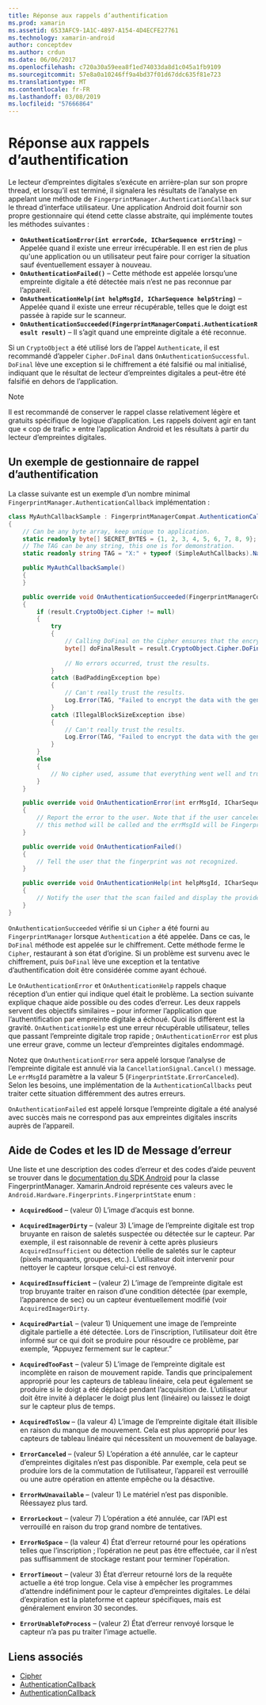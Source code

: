 ```yaml
---
title: Réponse aux rappels d’authentification
ms.prod: xamarin
ms.assetid: 6533AFC9-1A1C-4897-A154-4D4ECFE27761
ms.technology: xamarin-android
author: conceptdev
ms.author: crdun
ms.date: 06/06/2017
ms.openlocfilehash: c720a30a59eea8f1ed74033da8d1c045a1fb9109
ms.sourcegitcommit: 57e8a0a10246ff9a4bd37f01d67ddc635f81e723
ms.translationtype: MT
ms.contentlocale: fr-FR
ms.lasthandoff: 03/08/2019
ms.locfileid: "57666864"
---
```

# <a name="responding-to-authentication-callbacks"></a>Réponse aux rappels d’authentification

Le lecteur d’empreintes digitales s’exécute en arrière-plan sur son propre thread, et lorsqu’il est terminé, il signalera les résultats de l’analyse en appelant une méthode de `FingerprintManager.AuthenticationCallback` sur le thread d’interface utilisateur. Une application Android doit fournir son propre gestionnaire qui étend cette classe abstraite, qui implémente toutes les méthodes suivantes :

* **`OnAuthenticationError(int errorCode, ICharSequence errString)`** &ndash; Appelée quand il existe une erreur irrécupérable. Il en est rien de plus qu'une application ou un utilisateur peut faire pour corriger la situation sauf éventuellement essayer à nouveau.
* **`OnAuthenticationFailed()`** &ndash; Cette méthode est appelée lorsqu’une empreinte digitale a été détectée mais n’est ne pas reconnue par l’appareil.
* **`OnAuthenticationHelp(int helpMsgId, ICharSequence helpString)`** &ndash; Appelée quand il existe une erreur récupérable, telles que le doigt est passée à rapide sur le scanneur.
* **`OnAuthenticationSucceeded(FingerprintManagerCompati.AuthenticationResult result)`** &ndash; Il s’agit quand une empreinte digitale a été reconnue.

Si un `CryptoObject` a été utilisé lors de l’appel `Authenticate`, il est recommandé d’appeler `Cipher.DoFinal` dans `OnAuthenticationSuccessful`.
`DoFinal` lève une exception si le chiffrement a été falsifié ou mal initialisé, indiquant que le résultat de lecteur d’empreintes digitales a peut-être été falsifié en dehors de l’application.


> [!NOTE]
> Il est recommandé de conserver le rappel classe relativement légère et gratuits spécifique de logique d’application. Les rappels doivent agir en tant que « cop de trafic » entre l’application Android et les résultats à partir du lecteur d’empreintes digitales.

## <a name="a-sample-authentication-callback-handler"></a>Un exemple de gestionnaire de rappel d’authentification

La classe suivante est un exemple d’un nombre minimal `FingerprintManager.AuthenticationCallback` implémentation : 

```csharp
class MyAuthCallbackSample : FingerprintManagerCompat.AuthenticationCallback
{
    // Can be any byte array, keep unique to application.
    static readonly byte[] SECRET_BYTES = {1, 2, 3, 4, 5, 6, 7, 8, 9};
    // The TAG can be any string, this one is for demonstration.
    static readonly string TAG = "X:" + typeof (SimpleAuthCallbacks).Name;

    public MyAuthCallbackSample()
    {
    }

    public override void OnAuthenticationSucceeded(FingerprintManagerCompat.AuthenticationResult result)
    {
        if (result.CryptoObject.Cipher != null) 
        {
            try
            {
                // Calling DoFinal on the Cipher ensures that the encryption worked.
                byte[] doFinalResult = result.CryptoObject.Cipher.DoFinal(SECRET_BYTES);
    
                // No errors occurred, trust the results.              
            }
            catch (BadPaddingException bpe)
            {
                // Can't really trust the results.
                Log.Error(TAG, "Failed to encrypt the data with the generated key." + bpe);
            }
            catch (IllegalBlockSizeException ibse)
            {
                // Can't really trust the results.
                Log.Error(TAG, "Failed to encrypt the data with the generated key." + ibse);
            }
        }
        else
        {
            // No cipher used, assume that everything went well and trust the results.
        }
    }

    public override void OnAuthenticationError(int errMsgId, ICharSequence errString)
    {
        // Report the error to the user. Note that if the user canceled the scan,
        // this method will be called and the errMsgId will be FingerprintState.ErrorCanceled.
    }

    public override void OnAuthenticationFailed()
    {
        // Tell the user that the fingerprint was not recognized.
    }

    public override void OnAuthenticationHelp(int helpMsgId, ICharSequence helpString)
    {
        // Notify the user that the scan failed and display the provided hint.
    }
}
```

`OnAuthenticationSucceeded` vérifie si un `Cipher` a été fourni au `FingerprintManager` lorsque `Authentication` a été appelée. Dans ce cas, le `DoFinal` méthode est appelée sur le chiffrement. Cette méthode ferme le `Cipher`, restaurant à son état d’origine. Si un problème est survenu avec le chiffrement, puis `DoFinal` lève une exception et la tentative d’authentification doit être considérée comme ayant échoué.

Le `OnAuthenticationError` et `OnAuthenticationHelp` rappels chaque réception d’un entier qui indique quel était le problème. La section suivante explique chaque aide possible ou des codes d’erreur. Les deux rappels servent des objectifs similaires &ndash; pour informer l’application que l’authentification par empreinte digitale a échoué. Quoi ils diffèrent est la gravité. `OnAuthenticationHelp` est une erreur récupérable utilisateur, telles que passant l’empreinte digitale trop rapide ; `OnAuthenticationError` est plus une erreur grave, comme un lecteur d’empreintes digitales endommagé.

Notez que `OnAuthenticationError` sera appelé lorsque l’analyse de l’empreinte digitale est annulé via la `CancellationSignal.Cancel()` message. Le `errMsgId` paramètre a la valeur 5 (`FingerprintState.ErrorCanceled`). Selon les besoins, une implémentation de la `AuthenticationCallbacks` peut traiter cette situation différemment des autres erreurs. 

`OnAuthenticationFailed` est appelé lorsque l’empreinte digitale a été analysé avec succès mais ne correspond pas aux empreintes digitales inscrits auprès de l’appareil. 

## <a name="help-codes-and-error-message-ids"></a>Aide de Codes et les ID de Message d’erreur 

Une liste et une description des codes d’erreur et des codes d’aide peuvent se trouver dans le [documentation du SDK Android](https://developer.android.com/reference/android/hardware/fingerprint/FingerprintManager.html#FINGERPRINT_ACQUIRED_GOOD) pour la classe FingerprintManager. Xamarin.Android représente ces valeurs avec le `Android.Hardware.Fingerprints.FingerprintState` enum :


-   **`AcquiredGood`** &ndash; (valeur 0) L’image d’acquis est bonne.


-   **`AcquiredImagerDirty`** &ndash; (valeur 3) L’image de l’empreinte digitale est trop bruyante en raison de saletés suspectée ou détectée sur le capteur. Par exemple, il est raisonnable de revenir à cette après plusieurs `AcquiredInsufficient` ou détection réelle de saletés sur le capteur (pixels manquants, groupes, etc.). L’utilisateur doit intervenir pour nettoyer le capteur lorsque celui-ci est renvoyé.


-   **`AcquiredInsufficient`** &ndash; (valeur 2) L’image de l’empreinte digitale est trop bruyante traiter en raison d’une condition détectée (par exemple, l’apparence de sec) ou un capteur éventuellement modifié (voir `AcquiredImagerDirty`.



-   **`AcquiredPartial`** &ndash; (valeur 1) Uniquement une image de l’empreinte digitale partielle a été détectée. Lors de l’inscription, l’utilisateur doit être informé sur ce qui doit se produire pour résoudre ce problème, par exemple, &ldquo;Appuyez fermement sur le capteur.&rdquo;



-   **`AcquiredTooFast`** &ndash; (valeur 5) L’image de l’empreinte digitale est incomplète en raison de mouvement rapide. Tandis que principalement approprié pour les capteurs de tableau linéaire, cela peut également se produire si le doigt a été déplacé pendant l’acquisition de. L’utilisateur doit être invité à déplacer le doigt plus lent (linéaire) ou laissez le doigt sur le capteur plus de temps.




-   **`AcquiredToSlow`** &ndash; (la valeur 4) L’image de l’empreinte digitale était illisible en raison du manque de mouvement. Cela est plus approprié pour les capteurs de tableau linéaire qui nécessitent un mouvement de balayage.



-   **`ErrorCanceled`** &ndash; (valeur 5) L’opération a été annulée, car le capteur d’empreintes digitales n’est pas disponible. Par exemple, cela peut se produire lors de la commutation de l’utilisateur, l’appareil est verrouillé ou une autre opération en attente empêche ou la désactive.



-   **`ErrorHwUnavailable`** &ndash; (valeur 1) Le matériel n’est pas disponible. Réessayez plus tard.




-   **`ErrorLockout`** &ndash; (valeur 7) L’opération a été annulée, car l’API est verrouillé en raison du trop grand nombre de tentatives.




-   **`ErrorNoSpace`** &ndash; (la valeur 4) État d’erreur retourné pour les opérations telles que l’inscription ; l’opération ne peut pas être effectuée, car il n’est pas suffisamment de stockage restant pour terminer l’opération.



-   **`ErrorTimeout`** &ndash; (valeur 3) État d’erreur retourné lors de la requête actuelle a été trop longue. Cela vise à empêcher les programmes d’attendre indéfiniment pour le capteur d’empreintes digitales. Le délai d’expiration est la plateforme et capteur spécifiques, mais est généralement environ 30 secondes.



-   **`ErrorUnableToProcess`** &ndash; (valeur 2) État d’erreur renvoyé lorsque le capteur n’a pas pu traiter l’image actuelle.



## <a name="related-links"></a>Liens associés

- [Cipher](https://docs.oracle.com/javase/7/docs/api/javax/crypto/Cipher.html)
- [AuthenticationCallback](https://developer.android.com/reference/android/hardware/fingerprint/FingerprintManager.AuthenticationCallback.html)
- [AuthenticationCallback](https://developer.android.com/reference/android/support/v4/hardware/fingerprint/FingerprintManagerCompat.AuthenticationCallback.html)
